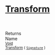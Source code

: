 # [Transform](./ImageGenerator-100663679.md)


<br><br>
Returns<img width=542/>Name
<br>
<sub>[Void](https://docs.microsoft.com/en-us/dotnet/api/System.Void)</sub><img width=500/><sub>[Transform](./ImageGenerator-100663679.md) ( [`Signature`](./../../Signature.md) )</sub><br>


